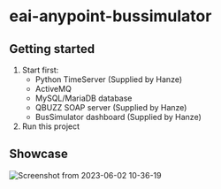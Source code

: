 # eai-anypoint-bussimulator

## Getting started

1. Start first:
   * Python TimeServer (Supplied by Hanze)
   * ActiveMQ
   * MySQL/MariaDB database
   * QBUZZ SOAP server (Supplied by Hanze)
   * BusSimulator dashboard (Supplied by Hanze)
2. Run this project

## Showcase

![Screenshot from 2023-06-02 10-36-19](https://github.com/2zqa/eai-anypoint-bussimulator/assets/25235249/3451d935-fc52-4a2f-aca0-d9ee5cfde6e3)
